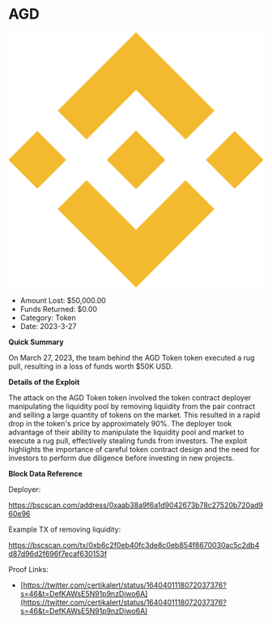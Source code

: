 # AGD
![AGD](/rektimages/AGD.png)
- Amount Lost: $50,000.00
- Funds Returned: $0.00
- Category: Token
- Date: 2023-3-27

**Quick Summary**

On March 27, 2023, the team behind the AGD Token token executed a rug pull, resulting in a loss of funds worth $50K USD.

  


 **Details of the Exploit**

The attack on the AGD Token token involved the token contract deployer manipulating the liquidity pool by removing liquidity from the pair contract and selling a large quantity of tokens on the market. This resulted in a rapid drop in the token's price by approximately 90%. The deployer took advantage of their ability to manipulate the liquidity pool and market to execute a rug pull, effectively stealing funds from investors. The exploit highlights the importance of careful token contract design and the need for investors to perform due diligence before investing in new projects.

  


 **Block Data Reference**

Deployer:

https://bscscan.com/address/0xaab38a9f6a1d9042673b78c27520b720ad960e96

Example TX of removing liquidity:

https://bscscan.com/tx/0xb6c2f0eb40fc3de8c0eb854f8670030ac5c2db4d87d96d2f696f7ecaf630153f

  



Proof Links:
- [https://twitter.com/certikalert/status/1640401118072037376?s=46&t=DefKAWsE5N91p9nzDiwo6A](https://twitter.com/certikalert/status/1640401118072037376?s=46&t=DefKAWsE5N91p9nzDiwo6A)


